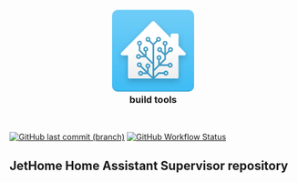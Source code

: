<h3 align=center><a href="#build-tools"><img src=".github/logo-responsive.svg" alt="Home Assistant logo" width="144"></a><br>
build tools</h3>

<p align=right>&nbsp;</p>

[![GitHub last commit (branch)](https://img.shields.io/github/last-commit/jethome-ru/homeassistant-supervisor/main)](https://github.com/jethome-ru/homeassistant-supervisor/commits/main)
[![GitHub Workflow Status](https://img.shields.io/github/workflow/status/jethome-ru/homeassistant-supervisor/Autorebase)](https://github.com/jethome-ru/homeassistant-supervisor/actions?query=workflow%3AAutorebase)

## JetHome Home Assistant Supervisor repository

